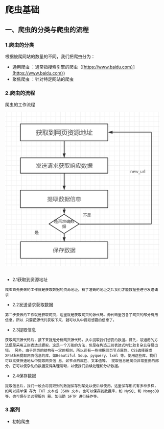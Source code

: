 # 爬虫基础

## 一、爬虫的分类与爬虫的流程

###  1.爬虫的分类

根据被爬网站的数量的不同，我们把爬虫分为：

- 通用爬虫 ：通常指搜索引擎的爬虫（[https://www.baidu.com）](https://www.baidu.com）)
- 聚焦爬虫 ：针对特定网站的爬虫

### 2.爬虫的流程

爬虫的工作流程

<div align="left"> <img src="pics/python01.png"/> </div><br>



- 2.1获取到资源地址

```
爬虫首先要做的工作就是获取数据的资源地址，有了准确的地址之后我们才能数据去进行发送请求
```

- 2.2发送请求获取数据 

```
第二步要做的工作就是获取网页，这里就是获取网页的源代码。源代码里包含了网页的部分有用信息，所以 只要把源代码获取下来，就可以从中提取想要的信息了。
```

- 2.3提取信息

```
获取网页源代码后，接下来就是分析网页源代码，从中提取我们想要的数据。首先，最通用的方法便是采用正则表达式提取，这是一个万能的方法，但是在构造正则表达式时比较复杂且容易出错。 另外，由于网页的结构有一定的规则，所以还有一些根据网页节点属性、CSS选择器或 XPath来提取网页信息的库，如Beautiful Soup、pyquery、lxml 等。使用这些库，我们可以高效快速地从中提取网页信 息，如节点的属性、文本值等。 提取信息是爬虫非常重要的部分，它可以使杂乱的数据变得条理清晰，以便我们后续处理和分析数据。
```

- 2.4保存数据

```
提取信息后，我们一般会将提取到的数据保存到某处以便后续使用。这里保存形式有多种多样，如可以简单保 存为 TXT 文本或 JSON 文本，也可以保存到数据库，如 MySQL 和 MongoDB 等，也可保存至远程服务 器，如借助 SFTP 进行操作等。
```

### 3.案列

- 初始爬虫
